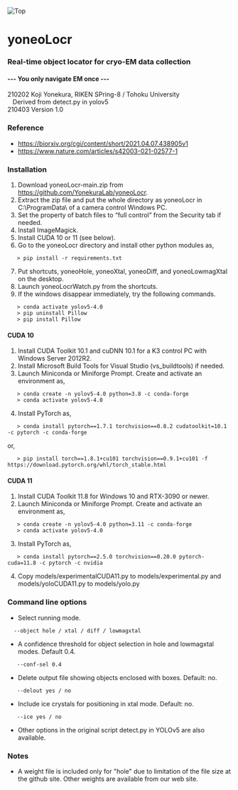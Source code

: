 ![Top](yoneo.ico)
# yoneoLocr
### Real-time object locator for cryo-EM data collection
#### --- You only navigate EM once ---
210202 Koji Yonekura, RIKEN SPring-8 / Tohoku University<BR>
&nbsp;&nbsp;&nbsp;Derived from detect.py in yolov5<BR>
210403 Version 1.0<BR>
### Reference
* https://biorxiv.org/cgi/content/short/2021.04.07.438905v1
* https://www.nature.com/articles/s42003-021-02577-1
### Installation
1. Download yoneoLocr-main.zip from https://github.com/YonekuraLab/yoneoLocr.
2.	Extract the zip file and put the whole directory as yoneoLocr in C:\ProgramData\ of a camera control Windows PC.
3.	Set the property of batch files to “full control” from the Security tab if needed.
4.	Install ImageMagick.
5.	Install CUDA 10 or 11 (see below).
6.	Go to the yoneoLocr directory and install other python modules as,
```
   > pip install -r requirements.txt
```
7. Put shortcuts, yoneoHole, yoneoXtal, yoneoDiff, and yoneoLowmagXtal on the desktop.
8. Launch yoneoLocrWatch.py from the shortcuts.
9. If the windows disappear immediately, try the following commands.
```
   > conda activate yolov5-4.0
   > pip uninstall Pillow
   > pip install Pillow
```
#### CUDA 10
1. Install CUDA Toolkit 10.1 and cuDNN 10.1 for a K3 control PC with Windows Server 2012R2.
2. Install Microsoft Build Tools for Visual Studio (vs_buildtools) if needed.
3. Launch Miniconda or Miniforge Prompt. Create and activate an environment as,
```
   > conda create -n yolov5-4.0 python=3.8 -c conda-forge
   > conda activate yolov5-4.0
```
4. Install PyTorch as,
```
   > conda install pytorch==1.7.1 torchvision==0.8.2 cudatoolkit=10.1 -c pytorch -c conda-forge
```
   or,
```
   > pip install torch==1.8.1+cu101 torchvision==0.9.1+cu101 -f https://download.pytorch.org/whl/torch_stable.html
```
#### CUDA 11
1. Install CUDA Toolkit 11.8 for Windows 10 and RTX-3090 or newer.
2. Launch Miniconda or Miniforge Prompt. Create and activate an environment as,
```
   > conda create -n yolov5-4.0 python=3.11 -c conda-forge
   > conda activate yolov5-4.0
```
3. Install PyTorch as,
```
   > conda install pytorch==2.5.0 torchvision==0.20.0 pytorch-cuda=11.8 -c pytorch -c nvidia
```
4. Copy models/experimentalCUDA11.py to models/experimental.py and models/yoloCUDA11.py to models/yolo.py

### Command line options
* Select running mode.
 ```
   --object hole / xtal / diff / lowmagxtal
```
* A confidence threshold for object selection in hole and lowmagxtal modes. Default 0.4.
```
   --conf-sel 0.4
```
* Delete output file showing objects enclosed with boxes. Default: no.
```
   --delout yes / no
```
* Include ice crystals for positioning in xtal mode. Default: no.
```
   --ice yes / no
```
* Other options in the original script detect.py in YOLOv5 are also available.
### Notes
* A weight file is included only for "hole" due to limitation of the file size at the github site. Other weights are available from our web site.
